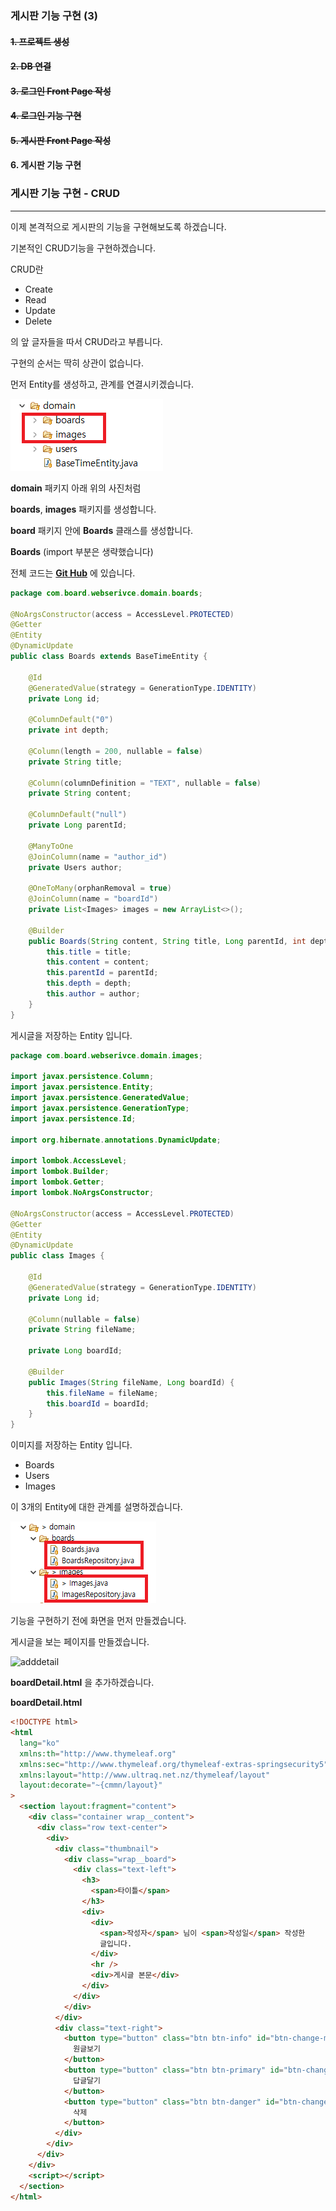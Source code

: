 ### 게시판 기능 구현 (3)

#### ~~1. 프로젝트 생성~~

#### ~~2. DB 연결~~

#### ~~3. 로그인 Front Page 작성~~

#### ~~4. 로그인 기능 구현~~

#### ~~5. 게시판 Front Page 작성~~

#### 6. 게시판 기능 구현

### 게시판 기능 구현 - **C**RUD

---

이제 본격적으로 게시판의 기능을 구현해보도록 하겠습니다.

기본적인 CRUD기능을 구현하겠습니다.

CRUD란

- Create
- Read
- Update
- Delete

의 앞 글자들을 따서 CRUD라고 부릅니다.

구현의 순서는 딱히 상관이 없습니다.

먼저 Entity를 생성하고, 관계를 연결시키겠습니다.

![mkdir](images/mkdir.png)

**domain** 패키지 아래 위의 사진처럼

**boards**, **images** 패키지를 생성합니다.

**board** 패키지 안에 **Boards** 클래스를 생성합니다.

**Boards** (import 부분은 생략했습니다)

전체 코드는 **[Git Hub](https://github.com/dlwnsgus777)** 에 있습니다.

```java
package com.board.webserivce.domain.boards;

@NoArgsConstructor(access = AccessLevel.PROTECTED)
@Getter
@Entity
@DynamicUpdate
public class Boards extends BaseTimeEntity {

	@Id
	@GeneratedValue(strategy = GenerationType.IDENTITY)
	private Long id;

	@ColumnDefault("0")
	private int depth;

	@Column(length = 200, nullable = false)
	private String title;

	@Column(columnDefinition = "TEXT", nullable = false)
	private String content;

	@ColumnDefault("null")
	private Long parentId;

	@ManyToOne
	@JoinColumn(name = "author_id")
	private Users author;

	@OneToMany(orphanRemoval = true)
	@JoinColumn(name = "boardId")
	private List<Images> images = new ArrayList<>();

	@Builder
	public Boards(String content, String title, Long parentId, int depth, Users author) {
		this.title = title;
		this.content = content;
		this.parentId = parentId;
		this.depth = depth;
		this.author = author;
	}
}
```

게시글을 저장하는 Entity 입니다.

```java
package com.board.webserivce.domain.images;

import javax.persistence.Column;
import javax.persistence.Entity;
import javax.persistence.GeneratedValue;
import javax.persistence.GenerationType;
import javax.persistence.Id;

import org.hibernate.annotations.DynamicUpdate;

import lombok.AccessLevel;
import lombok.Builder;
import lombok.Getter;
import lombok.NoArgsConstructor;

@NoArgsConstructor(access = AccessLevel.PROTECTED)
@Getter
@Entity
@DynamicUpdate
public class Images {

	@Id
	@GeneratedValue(strategy = GenerationType.IDENTITY)
	private Long id;

	@Column(nullable = false)
	private String fileName;

	private Long boardId;

	@Builder
	public Images(String fileName, Long boardId) {
		this.fileName = fileName;
		this.boardId = boardId;
	}
}
```

이미지를 저장하는 Entity 입니다.

- Boards
- Users
- Images

이 3개의 Entity에 대한 관계를 설명하겠습니다.

![createEntity](images/createfile.png)

기능을 구현하기 전에 화면을 먼저 만들겠습니다.

게시글을 보는 페이지를 만들겠습니다.

![adddetail](images/addbaorddetail.png)

**boardDetail.html** 을 추가하겠습니다.

**boardDetail.html**

```html
<!DOCTYPE html>
<html
  lang="ko"
  xmlns:th="http://www.thymeleaf.org"
  xmlns:sec="http://www.thymeleaf.org/thymeleaf-extras-springsecurity5"
  xmlns:layout="http://www.ultraq.net.nz/thymeleaf/layout"
  layout:decorate="~{cmmn/layout}"
>
  <section layout:fragment="content">
    <div class="container wrap__content">
      <div class="row text-center">
        <div>
          <div class="thumbnail">
            <div class="wrap__board">
              <div class="text-left">
                <h3>
                  <span>타이틀</span>
                </h3>
                <div>
                  <div>
                    <span>작성자</span> 님이 <span>작성일</span> 작성한
                    글입니다.
                  </div>
                  <hr />
                  <div>게시글 본문</div>
                </div>
              </div>
            </div>
          </div>
          <div class="text-right">
            <button type="button" class="btn btn-info" id="btn-change-modal">
              원글보기
            </button>
            <button type="button" class="btn btn-primary" id="btn-change-modal">
              답글달기
            </button>
            <button type="button" class="btn btn-danger" id="btn-change-modal">
              삭제
            </button>
          </div>
        </div>
      </div>
    </div>
    <script></script>
  </section>
</html>
```

